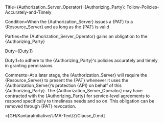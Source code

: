 Title={Authorization_Server_Operator}-{Authorizing_Party}: Follow-Policies-Accurately-and-Timely

Condition=When the {Authorization_Server} issues a {PAT} to a {Resource_Server} and as long as the {PAT} is valid

Parties=the {Authorization_Server_Operator} gains an obligation to the {Authorizing_Party}

Duty={Duty.1}

Duty.1=to adhere to the {Authorizing_Party}'s policies accurately and timely in granting permissions

Comments=At a later stage, the {Authorization_Server} will require the {Resource_Server} to present the {PAT} whenever it uses the {Authorization_Server}’s protection {API} on behalf of this {Authorizing_Party}. The {Authorization_Server_Operator} may have contracted with the {Authorizing_Party} for service-level agreements to respond specifically to timeliness needs and so on. This obligation can be removed through {PAT} revocation.

=[GH/KantaraInitiative/UMA-Text/Z/Clause_0.md]

